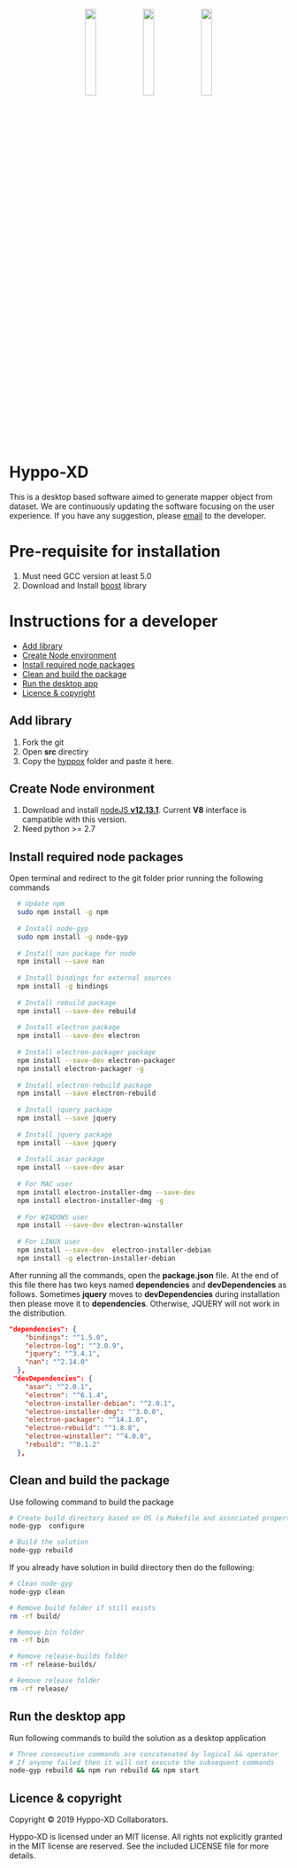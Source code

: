 <p align="center">
  <a href="https://github.com/xperthut/Hyppo-XD/releases"><img src="https://github.com/xperthut/Hyppo-XD/blob/master/logo/logoM.png" width="20%" style="margin:0" /></a>&nbsp;<a href="https://github.com/xperthut/Hyppo-XD/releases"><img src="https://github.com/xperthut/Hyppo-XD/blob/master/logo/logoW.png" width="20%" style="margin:0" /></a>&nbsp;<a href="https://github.com/xperthut/Hyppo-XD/releases"><img src="https://github.com/xperthut/Hyppo-XD/blob/master/logo/logoL.png" width="20%" style="margin:0" /></a>
 </p>

# Hyppo-XD #
This is a desktop based software aimed to generate mapper object from dataset. We are continuously updating the software focusing on the user experience. If you have any suggestion, please [email](mailto:mhmethun@gmail.com) to the developer.

# Pre-requisite for installation #

1. Must need GCC version at least 5.0
2. Download and Install [boost](https://www.boost.org/) library


# Instructions for a developer #
* [Add library](#add-library)
* [Create Node environment](#create-node-environment)
* [Install required node packages](#install-required-node-packages)
* [Clean and build the package](#clean-and-build-the-package)
* [Run the desktop app](#run-the-desktop-app)
* [Licence &amp; copyright](#licence--copyright)


## Add library ##

  1. Fork the git
  2. Open __src__ directiry
  3. Copy the [hyppox](https://github.com/xperthut/HYPPO-X/tree/master/Library) folder and paste it here.


## Create Node environment ##

  1. Download and install [nodeJS __v12.13.1__](https://nodejs.org/download/release/v12.13.1/). Current __V8__ interface is campatible with this version.
  2. Need python >= 2.7


## Install required node packages ##
Open terminal and redirect to the git folder prior running the following commands

```bash
  # Update npm
  sudo npm install -g npm
  
  # Install node-gyp
  sudo npm install -g node-gyp
  
  # Install nan package for node
  npm install --save nan
  
  # Install bindings for external sources
  npm install -g bindings
  
  # Install rebuild package
  npm install --save-dev rebuild
  
  # Install electron package
  npm install --save-dev electron
  
  # Install electron-packager package
  npm install --save-dev electron-packager
  npm install electron-packager -g
  
  # Install electron-rebuild package
  npm install --save electron-rebuild
  
  # Install jquery package
  npm install --save jquery
  
  # Install jquery package
  npm install --save jquery
  
  # Install asar package
  npm install --save-dev asar
  
  # For MAC user
  npm install electron-installer-dmg --save-dev
  npm install electron-installer-dmg -g
  
  # For WINDOWS user
  npm install --save-dev electron-winstaller
  
  # For LINUX user
  npm install --save-dev  electron-installer-debian
  npm install -g electron-installer-debian
```
After running all the commands, open the __package.json__ file. At the end of this file there has two keys named __dependencies__ and __devDependencies__ as follows. Sometimes __jquery__ moves to __devDependencies__ during installation then please move it to __dependencies__. Otherwise, JQUERY will not work in the distribution.

```JSON
"dependencies": {
    "bindings": "^1.5.0",
    "electron-log": "^3.0.9",
    "jquery": "^3.4.1",
    "nan": "^2.14.0"
  },
 "devDependencies": {
    "asar": "^2.0.1",
    "electron": "^6.1.4",
    "electron-installer-debian": "^2.0.1",
    "electron-installer-dmg": "^3.0.0",
    "electron-packager": "^14.1.0",
    "electron-rebuild": "^1.8.8",
    "electron-winstaller": "^4.0.0",
    "rebuild": "^0.1.2"
  },
```

## Clean and build the package ##
Use following command to build the package
```bash
# Create build directory based on OS (a Makefile and associated property files will be created on Unix systems and a vcxproj file will be created on Windows)
node-gyp  configure

# Build the solution
node-gyp rebuild
```
If you already have solution in build directory then do the following:
```bash
# Clean node-gyp
node-gyp clean

# Remove build folder if still exists
rm -rf build/

# Remove bin folder
rm -rf bin

# Remove release-builds folder
rm -rf release-builds/

# Remove release folder
rm -rf release/
```

## Run the desktop app ##
Run following commands to build the solution as a desktop application
```bash
# Three consecutive commands are concatenated by logical && operator
# If anyone failed then it will not execute the subsequent commands
node-gyp rebuild && npm run rebuild && npm start
```

## Licence &amp; copyright ##

Copyright &copy; 2019 Hyppo-XD Collaborators.

Hyppo-XD is licensed under an MIT license. All rights not explicitly granted in the MIT license are reserved. See the included LICENSE file for more details.

